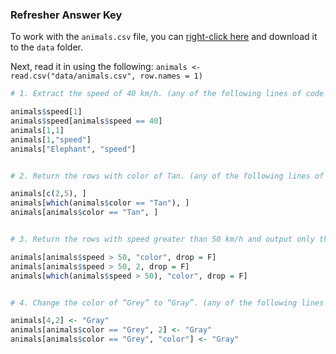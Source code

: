 ### Refresher Answer Key

To work with the `animals.csv` file, you can [right-click here](https://raw.githubusercontent.com/hbctraining/Intro-to-R/master/data/animals.csv) and download it to the `data` folder. 

Next, read it in using the following: `animals <- read.csv("data/animals.csv", row.names = 1)`

```r
# 1. Extract the speed of 40 km/h. (any of the following lines of code will work)

animals$speed[1]
animals$speed[animals$speed == 40]
animals[1,1]
animals[1,"speed"]
animals["Elephant", "speed"]


# 2. Return the rows with color of Tan. (any of the following lines of code will work)

animals[c(2,5), ]
animals[which(animals$color == "Tan"), ]
animals[animals$color == "Tan", ]


# 3. Return the rows with speed greater than 50 km/h and output only the color column. Keep the output as a data frame. (any of the following lines of code will work)

animals[animals$speed > 50, "color", drop = F]
animals[animals$speed > 50, 2, drop = F]
animals[which(animals$speed > 50), "color", drop = F]


# 4. Change the color of “Grey” to “Gray”. (any of the following lines of code will work)

animals[4,2] <- "Gray"
animals[animals$color == "Grey", 2] <- "Gray"
animals[animals$color == "Grey", "color"] <- "Gray"
```



